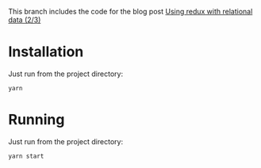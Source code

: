 This branch includes the code for the blog post [Using redux with relational data (2/3)](https://blog.mimacom.com/redux-normalized-store-part-2/)

# Installation

Just run from the project directory:

`yarn`

# Running

Just run from the project directory:

`yarn start`
